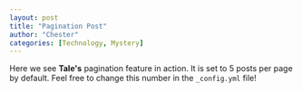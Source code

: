 ```yaml
---
layout: post
title: "Pagination Post"
author: "Chester"
categories: [Technology, Mystery]
---
```


Here we see **Tale's** pagination feature in action. It is set to 5 posts per page by default. Feel free to change this number in the `_config.yml` file!
